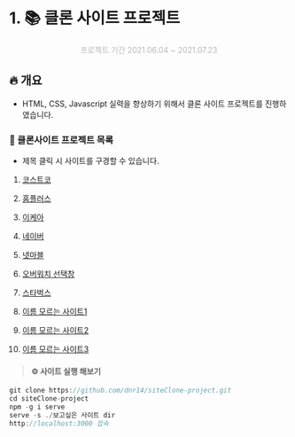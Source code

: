 # 1. 📚 클론 사이트 프로젝트

<p align=center style="color:#b9b9b9">프로젝트 기간 2021.06.04 ~ 2021.07.23</p>

## 🔥 개요

- HTML, CSS, Javascript 실력을 향상하기 위해서 클론 사이트 프로젝트를 진행하였습니다.

### 📁 클론사이트 프로젝트 목록

- 제목 클릭 시 사이트를 구경할 수 있습니다.

1. [코스트코](https://dnr14.github.io/costcoClone)

2. [홈플러스](https://dnr14.github.io/homeplusClone)

3. [이케아](https://dnr14.github.io/ikeaClone)

4. [네이버](https://dnr14.github.io/naverClone)

5. [넷마블](https://dnr14.github.io/netmarbleClone)

6. [오버워치 선택창](https://dnr14.github.io/overwatchClone)

7. [스타벅스](https://dnr14.github.io/starbucksClone)

8. [이름 모르는 사이트1](https://dnr14.github.io/unknownSiteClone1)

9. [이름 모르는 사이트2](https://dnr14.github.io/unknownSiteClone2)

10. [이름 모르는 사이트3](https://dnr14.github.io/unknownSiteClone3)

> #### ⚙ 사이트 실행 해보기

```js
git clone https://github.com/dnr14/siteClone-project.git
cd siteClone-project
npm -g i serve
serve -s ./보고싶은 사이트 dir
http://localhost:3000 접속
```
